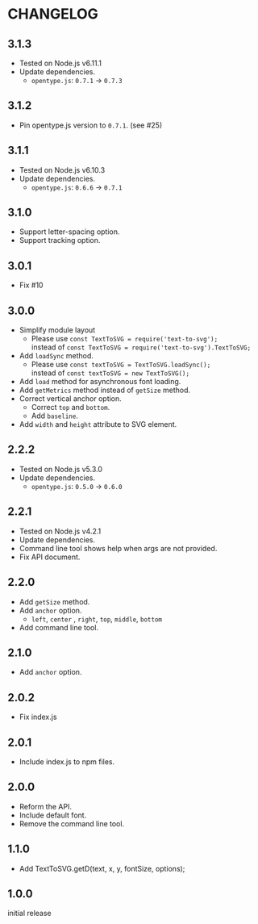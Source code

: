 # CHANGELOG

## 3.1.3

 - Tested on Node.js v6.11.1
 - Update dependencies.
   - `opentype.js`: `0.7.1` -> `0.7.3`

## 3.1.2

 - Pin opentype.js version to `0.7.1`. (see #25)

## 3.1.1

 - Tested on Node.js v6.10.3
 - Update dependencies.
   - `opentype.js`: `0.6.6` -> `0.7.1`

## 3.1.0

 - Support letter-spacing option.
 - Support tracking option.

## 3.0.1

 - Fix #10

## 3.0.0

 - Simplify module layout
   - Please use `const TextToSVG = require('text-to-svg');`<br>instead of `const TextToSVG = require('text-to-svg').TextToSVG;`
 - Add `loadSync` method.
   - Please use `const textToSVG = TextToSVG.loadSync();`<br>instead of `const textToSVG = new TextToSVG();`
 - Add `load` method for asynchronous font loading.
 - Add `getMetrics` method instead of `getSize` method.
 - Correct vertical anchor option.
   - Correct `top` and `bottom`.
   - Add `baseline`.
 - Add `width` and `height` attribute to SVG element.

## 2.2.2

 - Tested on Node.js v5.3.0
 - Update dependencies.
   - `opentype.js`: `0.5.0` -> `0.6.0`

## 2.2.1

 - Tested on Node.js v4.2.1
 - Update dependencies.
 - Command line tool shows help when args are not provided.
 - Fix API document.

## 2.2.0

 - Add `getSize` method.
 - Add `anchor` option.
   - `left`, `center` , `right`, `top`, `middle`, `bottom`
 - Add command line tool.

## 2.1.0

 - Add `anchor` option.

## 2.0.2

 - Fix index.js

## 2.0.1

 - Include index.js to npm files.

## 2.0.0

 - Reform the API.
 - Include default font.
 - Remove the command line tool.

## 1.1.0

 - Add TextToSVG.getD(text, x, y, fontSize, options);

## 1.0.0

initial release
